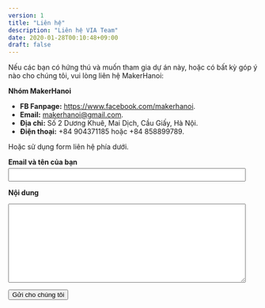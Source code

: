 ```yaml
---
version: 1
title: "Liên hệ"
description: "Liên hệ VIA Team"
date: 2020-01-28T00:10:48+09:00
draft: false
---
```


Nếu các bạn có hứng thú và muốn tham gia dự án này, hoặc có bất kỳ góp ý nào cho chúng tôi, vui lòng liên hệ MakerHanoi:

**Nhóm MakerHanoi**

- **FB Fanpage:** <https://www.facebook.com/makerhanoi>.
- **Email:** makerhanoi@gmail.com.
- **Địa chỉ:** Số 2 Dương Khuê, Mai Dịch, Cầu Giấy, Hà Nội.
- **Điện thoại:** +84 904371185 hoặc +84 858899789.

Hoặc sử dụng form liên hệ phía dưới.


<form id="contact-form"
  action="https://formspree.io/f/meqpylya"
  method="POST">

<b>Email và tên của bạn</b>
<input class="input" type="email" name="_replyto">

<b>Nội dung</b>
<textarea class="input" name="message"></textarea>

  <button type="submit" class="button">Gửi cho chúng tôi</button>
</form>

<style>
    #contact-form {
    }
    #contact-form input, #contact-form textarea {
        display: block;
        max-width: 100%;
        width: 30rem;
        margin-top: 0.25rem;
        margin-bottom: 0.5rem;
        padding: 0.25rem;
    }
    #contact-form textarea {
        height: 10rem;
    }
</style>

